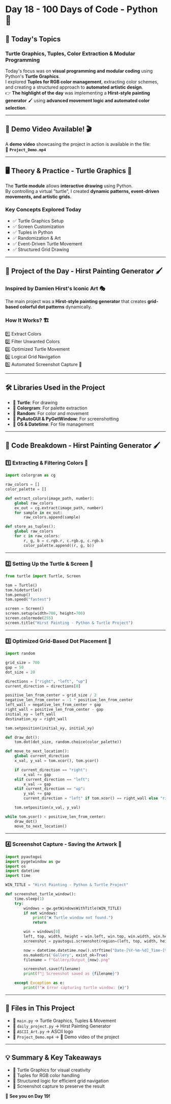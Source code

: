 # **Day 18 - 100 Days of Code - Python 🚀**

## **📌 Today's Topics**

### **Turtle Graphics, Tuples, Color Extraction & Modular Programming**

Today's focus was on **visual programming and modular coding** using Python's **Turtle Graphics**.  
I explored **Tuples for RGB color management**, extracting color schemes, and creating a structured approach to **automated artistic design**.  
👉 **The highlight of the day** was implementing a **Hirst-style painting generator** 🖌️ using **advanced movement logic and automated color selection**.

---

## **🎥 Demo Video Available! 🎬**  
A **demo video** showcasing the project in action is available in the file:  
📁 **`Project_Demo.mp4`**

---

## **🖥️ Theory & Practice - Turtle Graphics 🐢**

The **Turtle module** allows **interactive drawing** using Python.  
By controlling a virtual "turtle", I created **dynamic patterns, event-driven movements, and artistic grids**.

### **Key Concepts Explored Today**

- ✅ Turtle Graphics Setup
- ✅ Screen Customization
- ✅ Tuples in Python
- ✅ Randomization & Art
- ✅ Event-Driven Turtle Movement
- ✅ Structured Grid Drawing

---

## **🎨 Project of the Day - Hirst Painting Generator 🖌️**

### **Inspired by Damien Hirst's Iconic Art** 🎭

The main project was a **Hirst-style painting generator** that creates **grid-based colorful dot patterns** dynamically.

### **How It Works?** 🏗️

1️⃣ Extract Colors  
2️⃣ Filter Unwanted Colors  
3️⃣ Optimized Turtle Movement  
4️⃣ Logical Grid Navigation  
5️⃣ Automated Screenshot Capture 📸

---

## **🛠️ Libraries Used in the Project**

- 🔹 **Turtle**: For drawing
- 🔹 **Colorgram**: For palette extraction
- 🔹 **Random**: For color and movement
- 🔹 **PyAutoGUI & PyGetWindow**: For screenshotting
- 🔹 **OS & Datetime**: For file management

---

## **🔹 Code Breakdown - Hirst Painting Generator 🖌️**

### **1️⃣ Extracting & Filtering Colors 🎨**

```python
import colorgram as cg

raw_colors = []
color_palette = []

def extract_colors(image_path, number):
    global raw_colors
    ex_out = cg.extract(image_path, number)
    for sample in ex_out:
        raw_colors.append(sample)

def store_as_tuples():
    global raw_colors
    for c in raw_colors:
        r, g, b = c.rgb.r, c.rgb.g, c.rgb.b
        color_palette.append((r, g, b))
```

---

### **2️⃣ Setting Up the Turtle & Screen 🐢**

```python
from turtle import Turtle, Screen

tom = Turtle()
tom.hideturtle()
tom.penup()
tom.speed("fastest")

screen = Screen()
screen.setup(width=700, height=700)
screen.colormode(255)
screen.title("Hirst Painting - Python & Turtle Project")
```

---

### **3️⃣ Optimized Grid-Based Dot Placement 🔵**

```python
import random

grid_size = 700
gap = 50
dot_size = 20

directions = ["right", "left", "up"]
current_direction = directions[0]

positive_len_from_center = grid_size / 2
negative_len_from_center = -1 * positive_len_from_center
left_wall = negative_len_from_center + gap
right_wall = positive_len_from_center - gap
initial_xy = left_wall
destination_xy = right_wall

tom.setposition(initial_xy, initial_xy)

def draw_dot():
    tom.dot(dot_size, random.choice(color_palette))

def move_to_next_location():
    global current_direction
    x_val, y_val = tom.xcor(), tom.ycor()

    if current_direction == "right":
        x_val += gap
    elif current_direction == "left":
        x_val -= gap
    elif current_direction == "up":
        y_val += gap
        current_direction = "left" if tom.xcor() == right_wall else "right"

    tom.setposition(x_val, y_val)

while tom.ycor() < positive_len_from_center:
    draw_dot()
    move_to_next_location()
```

---

### **4️⃣ Screenshot Capture - Saving the Artwork 📸**

```python
import pyautogui
import pygetwindow as gw
import os
import datetime
import time

WIN_TITLE = "Hirst Painting - Python & Turtle Project"

def screenshot_turtle_window():
    time.sleep(1)
    try:
        windows = gw.getWindowsWithTitle(WIN_TITLE)
        if not windows:
            print("❌ Turtle window not found.")
            return

        win = windows[0]
        left, top, width, height = win.left, win.top, win.width, win.height
        screenshot = pyautogui.screenshot(region=(left, top, width, height))

        now = datetime.datetime.now().strftime("Date-[%Y-%m-%d]_Time-[%H-%M-%S]")
        os.makedirs('Gallery', exist_ok=True)
        filename = f"Gallery/Output_{now}.png"

        screenshot.save(filename)
        print(f"📸 Screenshot saved as {filename}")

    except Exception as e:
        print(f"❌ Error capturing turtle window: {e}")
```

---

## **📂 Files in This Project**

- 📌 `main.py` → Turtle Graphics, Tuples & Movement
- 📌 `daily_project.py` → Hirst Painting Generator
- 📌 `ASCII_Art.py` → ASCII logo
- 📌 `Project_Demo.mp4` → 🎥 Demo video of the project

---

## **💡 Summary & Key Takeaways**

- 🎨 Turtle Graphics for visual creativity
- 🎯 Tuples for RGB color handling
- 🔄 Structured logic for efficient grid navigation
- 📸 Screenshot capture to preserve the result

🚀 **See you on Day 19!**